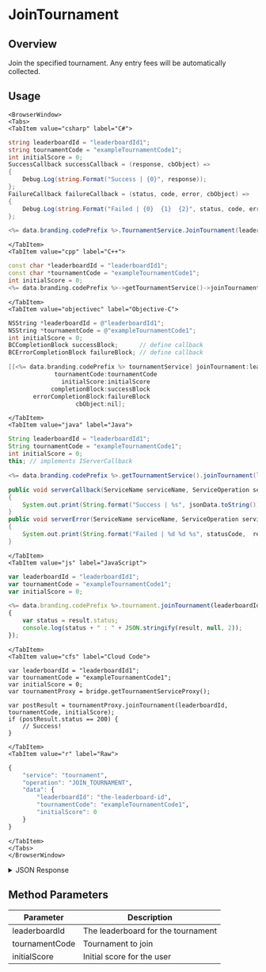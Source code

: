 # JoinTournament
## Overview
Join the specified tournament. Any entry fees will be automatically collected.

<PartialServop service_name="tournament" operation_name="JOIN_TOURNAMENT" />

## Usage

```mdx-code-block
<BrowserWindow>
<Tabs>
<TabItem value="csharp" label="C#">
```

```csharp
string leaderboardId = "leaderboardId1";
string tournamentCode = "exampleTournamentCode1";
int initialScore = 0;
SuccessCallback successCallback = (response, cbObject) =>
{
    Debug.Log(string.Format("Success | {0}", response));
};
FailureCallback failureCallback = (status, code, error, cbObject) =>
{
    Debug.Log(string.Format("Failed | {0}  {1}  {2}", status, code, error));
};

<%= data.branding.codePrefix %>.TournamentService.JoinTournament(leaderboardId, tournamentCode, initialScore, successCallback, failureCallback);
```

```mdx-code-block
</TabItem>
<TabItem value="cpp" label="C++">
```

```cpp
const char *leaderboardId = "leaderboardId1";
const char *tournamentCode = "exampleTournamentCode1";
int initialScore = 0;
<%= data.branding.codePrefix %>->getTournamentService()->joinTournament(leaderboardId, tournamentCode, initialScore, this);
```

```mdx-code-block
</TabItem>
<TabItem value="objectivec" label="Objective-C">
```

```objectivec
NSString *leaderboardId = @"leaderboardId1";
NSString *tournamentCode = @"exampleTournamentCode1";
int initialScore = 0;
BCCompletionBlock successBlock;      // define callback
BCErrorCompletionBlock failureBlock; // define callback

[[<%= data.branding.codePrefix %> tournamentService] joinTournament:leaderboardId
             tournamentCode:tournamentCode
               initialScore:initialScore
            completionBlock:successBlock
       errorCompletionBlock:failureBlock
                   cbObject:nil];
```

```mdx-code-block
</TabItem>
<TabItem value="java" label="Java">
```

```java
String leaderboardId = "leaderboardId1";
String tournamentCode = "exampleTournamentCode1";
int initialScore = 0;
this; // implements IServerCallback

<%= data.branding.codePrefix %>.getTournamentService().joinTournament(leaderboardId, tournamentCode, initialScore, this);

public void serverCallback(ServiceName serviceName, ServiceOperation serviceOperation, JSONObject jsonData)
{
    System.out.print(String.format("Success | %s", jsonData.toString()));
}
public void serverError(ServiceName serviceName, ServiceOperation serviceOperation, int statusCode, int reasonCode, String jsonError)
{
    System.out.print(String.format("Failed | %d %d %s", statusCode,  reasonCode, jsonError.toString()));
}
```

```mdx-code-block
</TabItem>
<TabItem value="js" label="JavaScript">
```

```javascript
var leaderboardId = "leaderboardId1";
var tournamentCode = "exampleTournamentCode1";
var initialScore = 0;

<%= data.branding.codePrefix %>.tournament.joinTournament(leaderboardId, tournamentCode, initialScore, result =>
{
	var status = result.status;
	console.log(status + " : " + JSON.stringify(result, null, 2));
});
```

```mdx-code-block
</TabItem>
<TabItem value="cfs" label="Cloud Code">
```

```cfscript
var leaderboardId = "leaderboardId1";
var tournamentCode = "exampleTournamentCode1";
var initialScore = 0;
var tournamentProxy = bridge.getTournamentServiceProxy();

var postResult = tournamentProxy.joinTournament(leaderboardId, tournamentCode, initialScore);
if (postResult.status == 200) {
    // Success!
}
```

```mdx-code-block
</TabItem>
<TabItem value="r" label="Raw">
```

```r
{
	"service": "tournament",
	"operation": "JOIN_TOURNAMENT",
	"data": {
		"leaderboardId": "the-leaderboard-id",
		"tournamentCode": "exampleTournamentCode1",
		"initialScore": 0
	}
}
```

```mdx-code-block
</TabItem>
</Tabs>
</BrowserWindow>
```

<details>
<summary>JSON Response</summary>

```json
{
	"status": 200,
	"data": {
		"balance": {
			"currency": {
				"test": {
					"purchased": 0,
					"balance": 0,
					"consumed": 0,
					"awarded": 0
				},
				"credits": {
					"purchased": 0,
					"balance": 2434,
					"consumed": 0,
					"awarded": 2434
				}
			}
		},
		"enrolled": true,
		"entryFee": {}
	}
}
```
</details>

## Method Parameters
Parameter | Description
--------- | -----------
leaderboardId | The leaderboard for the tournament
tournamentCode | Tournament to join
initialScore | Initial score for the user



